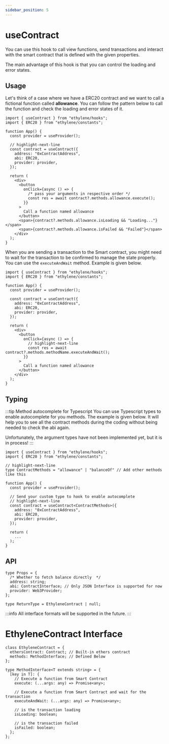 ```yaml
---
sidebar_position: 5
---
```


# useContract

You can use this hook to call view functions, send transactions and interact with the smart contract that is defined with the given properties.

The main advantage of this hook is that you can control the loading and error states.

## Usage

Let's think of a case where we have a ERC20 contract and we want to call a fictional function called **allowance**. You can follow the pattern below to call the function and check the loading and error states of it.

```tsx
import { useContract } from "ethylene/hooks";
import { ERC20 } from "ethylene/constants";

function App() {
  const provider = useProvider();

  // highlight-next-line
  const contract = useContract({
    address: "0xContractAddress",
    abi: ERC20,
    provider: provider,
  });

  return (
    <div>
      <button
        onClick={async () => {
          /* pass your arguments in respective order */
          const res = await contract?.methods.allowance.execute();
        }}
      >
        Call a function named allowance
      </button>
      <span>{contract?.methods.allowance.isLoading && "Loading..."}</span>
      <span>{contract?.methods.allowance.isFailed && "Failed"}</span>
    </div>
  );
}
```

When you are sending a transaction to the Smart contract, you might need to wait for the transaction to be confirmed to manage the state properly. You can use the `executeAndWait` method. Example is given below.

```tsx
import { useContract } from "ethylene/hooks";
import { ERC20 } from "ethylene/constants";

function App() {
  const provider = useProvider();

  const contract = useContract({
    address: "0xContractAddress",
    abi: ERC20,
    provider: provider,
  });

  return (
    <div>
      <button
        onClick={async () => {
          // highlight-next-line
          const res = await contract?.methods.methodName.executeAndWait();
        }}
      >
        Call a function named allowance
      </button>
    </div>
  );
}
```

## Typing

:::tip Method autocomplete for Typescript
You can use Typescript types to enable autocomplete for you methods. The example is given below. It will help you to see all the contract methods during the coding without being needed to check the abi again.

Unfortunately, the argument types have not been implemented yet, but it is in process!
:::

```tsx
import { useContract } from "ethylene/hooks";
import { ERC20 } from "ethylene/constants";

// highlight-next-line
type ContractMethods = "allowance" | "balanceOf" // Add other methods like this

function App() {
  const provider = useProvider();

  // Send your custom type to hook to enable autocomplete
  // highlight-next-line
  const contract = useContract<ContractMethods>({
    address: "0xContractAddress",
    abi: ERC20,
    provider: provider,
  });

  return (
    ...
  );
}
```

## API

```tsx
type Props = {
  /* Whether to fetch balance directly  */
  address: string;
  abi: ContractInterface; // Only JSON Interface is supported for now
  provider: Web3Provider;
};

type ReturnType = EthyleneContract | null;
```

:::info
All interface formats will be supported in the future.
:::

# EthyleneContract Interface

```tsx
class EthyleneContract = {
  ethersContract: Contract; // Built-in ethers contract
  methods: MethodInterface; // Defined Below
};

type MethodInterface<T extends string> = {
  [key in T]: {
    // Execute a function from Smart Contract
    execute: (...args: any) => Promise<any>;

    // Execute a function from Smart Contract and wait for the transaction
    executeAndWait: (...args: any) => Promise<any>;

    // is the transaction loading
    isLoading: boolean;

    // is the transaction failed
    isFailed: boolean;
  };
};
```
